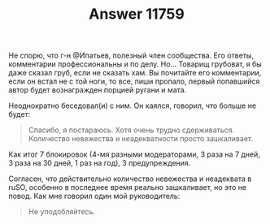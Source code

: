 ﻿---
title: "Answer 11759"
se.owner.user_id: 5648
se.owner.display_name: "Barmaley"
se.owner.link: "https://ru.meta.stackoverflow.com/users/5648/barmaley"
se.answer_id: 11759
se.question_id: 11758
se.post_type: answer
se.is_accepted: True
---
<p>Не спорю, что г-н @Ипатьев, полезный член сообщества. Его ответы, комментарии профессиональны и по делу. Но... Товарищ грубоват, я бы даже сказал груб, если не сказать хам. Вы почитайте его комментарии, если он встал не с той ноги, то все, пиши пропало, первый попавшийся автор будет вознагражден порцией ругани и мата.</p>
<p>Неоднократно беседовал(и) с ним. Он каялся, говорил, что больше не будет:</p>
<blockquote>
<p>Спасибо, я постараюсь. Хотя очень трудно сдерживаться. Количество невежества и неадекватности просто зашкаливает.</p>
</blockquote>
<p>Как итог 7 блокировок (4-мя разными модераторами, 3 раза на 7 дней, 3 раза на 30 дней, 1 раз на год), 3 предупреждения.</p>
<p>Согласен, что действительно количество невежества и неадеквата в ruSO, особенно в последнее время реально зашкаливает, но это не повод. Как мне говорил один мой руководитель:</p>
<blockquote>
<p>Не уподобляйтесь.</p>
</blockquote>
